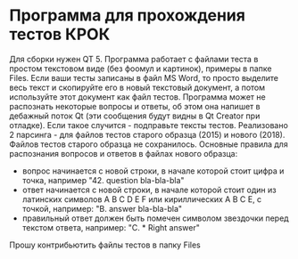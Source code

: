 # Программа для прохождения тестов КРОК

Для сборки нужен QT 5.
Программа работает с файлами теста в простом текстовом виде (без фоомул и картинок), примеры в папке Files. Если ваши тесты записаны в файл MS Word, то просто выделите весь текст и скопируйте его в новый текстовый документ, а потом используйте этот документ как файл тестов. Программа может не распознать некоторые вопросы и ответы, об этом она напишет в дебажный поток Qt (эти сообщения будут видны в Qt Creator при отладке). Если такое случится - подправьте тексты тестов.
Реализовано 2 парсинга - для файлов тестов старого образца (2015) и нового (2018). Файлов тестов старого образца не сохранилось.
Основные правила для распознания вопросов и ответов в файлах нового образца:
* вопрос начинается с новой строки, в начале которой стоит цифра и точка, например "42. question bla-bla-bla"
* ответ начинается с новой строки, в начале которой стоит один из латинских символов A B C D E F или кириллических А В С Е, с точкой, например: "B. answer bla-bla-bla"
* правильный ответ должен быть помечен символом звездочки перед текстом ответа, например: "C. * Right answer"

Прошу контрибьютить файлы тестов в папку Files
